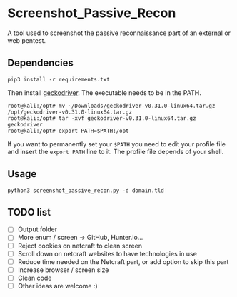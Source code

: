# Screenshot_Passive_Recon
A tool used to screenshot the passive reconnaissance part of an external or web pentest.

## Dependencies

```
pip3 install -r requirements.txt
```
Then install [geckodriver](https://github.com/mozilla/geckodriver/releases). The executable needs to be in the PATH.

```
root@kali:/opt# mv ~/Downloads/geckodriver-v0.31.0-linux64.tar.gz /opt/geckodriver-v0.31.0-linux64.tar.gz
root@kali:/opt# tar -xvf geckodriver-v0.31.0-linux64.tar.gz
geckodriver
root@kali:/opt# export PATH=$PATH:/opt
```

If you want to permanently set your `$PATH` you need to edit your profile file and insert the `export PATH` line to it. The profile file depends of your shell.

## Usage

```
python3 screenshot_passive_recon.py -d domain.tld
```

## TODO list

- [ ] Output folder
- [ ] More enum / screen -> GitHub, Hunter.io...
- [ ] Reject cookies on netcraft to clean screen
- [ ] Scroll down on netcraft websites to have technologies in use
- [ ] Reduce time needed on the Netcraft part, or add option to skip this part
- [ ] Increase browser / screen size
- [ ] Clean code
- [ ] Other ideas are welcome :)
